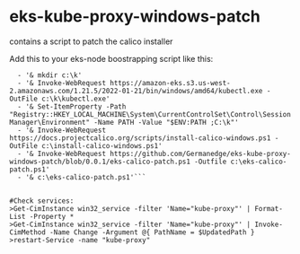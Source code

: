 # eks-kube-proxy-windows-patch
contains a script to patch the calico installer

 Add this to your eks-node boostrapping script like this:
  ```preBootstrapCommands:
    - '& mkdir c:\k'
    - '& Invoke-WebRequest https://amazon-eks.s3.us-west-2.amazonaws.com/1.21.5/2022-01-21/bin/windows/amd64/kubectl.exe -OutFile c:\k\kubectl.exe'
    - '& Set-ItemProperty -Path "Registry::HKEY_LOCAL_MACHINE\System\CurrentControlSet\Control\Session Manager\Environment" -Name PATH -Value "$ENV:PATH ;C:\k"'
    - '& Invoke-WebRequest https://docs.projectcalico.org/scripts/install-calico-windows.ps1 -OutFile c:\install-calico-windows.ps1'
    - '& Invoke-WebRequest https://github.com/Germanedge/eks-kube-proxy-windows-patch/blob/0.0.1/eks-calico-patch.ps1 -Outfile c:\eks-calico-patch.ps1'
    - '& c:\eks-calico-patch.ps1'```


#Check services:
>Get-CimInstance win32_service -filter 'Name="kube-proxy"' | Format-List -Property *
>Get-CimInstance win32_service -filter 'Name="kube-proxy"' | Invoke-CimMethod -Name Change -Argument @{ PathName = $UpdatedPath }
>restart-Service -name "kube-proxy"
